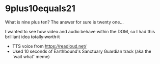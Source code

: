 # 9plus10equals21
What is nine plus ten? The answer for sure is twenty one...

I wanted to see how video and audio behave within the DOM, so I had this brilliant idea ~~totally worth it~~<br>

+ TTS voice from https://readloud.net/ <br>
+ Used 10 seconds of Earthbound's Sanctuary Guardian track (aka the 'wait what' meme)
